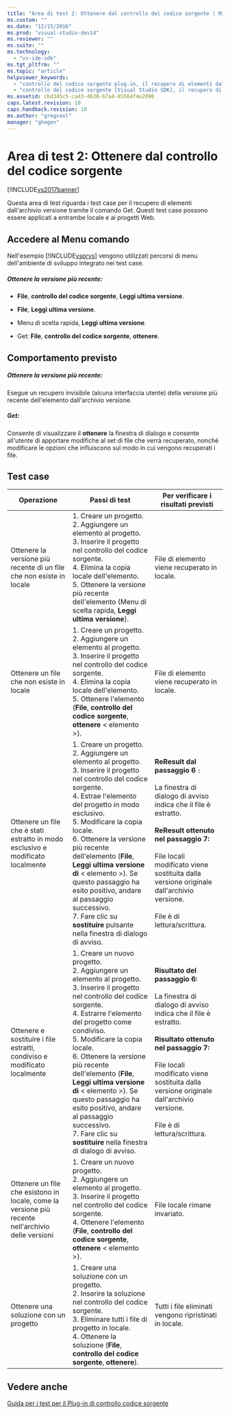```yaml
---
title: "Area di test 2: Ottenere dal controllo del codice sorgente | Microsoft Docs"
ms.custom: ""
ms.date: "12/15/2016"
ms.prod: "visual-studio-dev14"
ms.reviewer: ""
ms.suite: ""
ms.technology: 
  - "vs-ide-sdk"
ms.tgt_pltfrm: ""
ms.topic: "article"
helpviewer_keywords: 
  - "controllo del codice sorgente plug-in, il recupero di elementi dal controllo del codice sorgente"
  - "controllo del codice sorgente [Visual Studio SDK], il recupero di elementi da"
ms.assetid: cbd345c5-ca43-4630-b7a4-85564f4e2090
caps.latest.revision: 18
caps.handback.revision: 18
ms.author: "gregvanl"
manager: "ghogen"
---
```

# Area di test 2: Ottenere dal controllo del codice sorgente
[!INCLUDE[vs2017banner](../../code-quality/includes/vs2017banner.md)]

Questa area di test riguarda i test case per il recupero di elementi dall'archivio versione tramite il comando Get. Questi test case possono essere applicati a entrambe locale e ai progetti Web.  
  
## Accedere al Menu comando  
 Nell'esempio [!INCLUDE[vsprvs](../../code-quality/includes/vsprvs_md.md)] vengono utilizzati percorsi di menu dell'ambiente di sviluppo integrato nei test case.  
  
##### Ottenere la versione più recente:  
  
-   **File**, **controllo del codice sorgente**, **Leggi ultima versione**.  
  
-   **File**, **Leggi ultima versione**.  
  
-   Menu di scelta rapida, **Leggi ultima versione**.  
  
-   Get: **File**, **controllo del codice sorgente**, **ottenere**.  
  
## Comportamento previsto  
  
##### Ottenere la versione più recente:  
 Esegue un recupero invisibile \(alcuna interfaccia utente\) della versione più recente dell'elemento dall'archivio versione.  
  
##### Get:  
 Consente di visualizzare il **ottenere** la finestra di dialogo e consente all'utente di apportare modifiche al set di file che verrà recuperato, nonché modificare le opzioni che influiscono sul modo in cui vengono recuperati i file.  
  
## Test case  
  
|Operazione|Passi di test|Per verificare i risultati previsti|  
|----------------|-------------------|-----------------------------------------|  
|Ottenere la versione più recente di un file che non esiste in locale|1.  Creare un progetto.<br />2.  Aggiungere un elemento al progetto.<br />3.  Inserire il progetto nel controllo del codice sorgente.<br />4.  Elimina la copia locale dell'elemento.<br />5.  Ottenere la versione più recente dell'elemento \(Menu di scelta rapida, **Leggi ultima versione**\).|File di elemento viene recuperato in locale.|  
|Ottenere un file che non esiste in locale|1.  Creare un progetto.<br />2.  Aggiungere un elemento al progetto.<br />3.  Inserire il progetto nel controllo del codice sorgente.<br />4.  Elimina la copia locale dell'elemento.<br />5.  Ottenere l'elemento \(**File**, **controllo del codice sorgente**, **ottenere** \< elemento \>\).|File di elemento viene recuperato in locale.|  
|Ottenere un file che è stati estratto in modo esclusivo e modificato localmente|1.  Creare un progetto.<br />2.  Aggiungere un elemento al progetto.<br />3.  Inserire il progetto nel controllo del codice sorgente.<br />4.  Estrae l'elemento del progetto in modo esclusivo.<br />5.  Modificare la copia locale.<br />6.  Ottenere la versione più recente dell'elemento \(**File**, **Leggi ultima versione di** \< elemento \>\). Se questo passaggio ha esito positivo, andare al passaggio successivo.<br />7.  Fare clic su **sostituire** pulsante nella finestra di dialogo di avviso.|**ReResult dal passaggio 6** `:`<br /><br /> La finestra di dialogo di avviso indica che il file è estratto.<br /><br /> **ReResult ottenuto nel passaggio 7:**<br /><br /> File locali modificato viene sostituita dalla versione originale dall'archivio versione.<br /><br /> File è di lettura\/scrittura.|  
|Ottenere e sostituire i file estratti, condiviso e modificato localmente|1.  Creare un nuovo progetto.<br />2.  Aggiungere un elemento al progetto.<br />3.  Inserire il progetto nel controllo del codice sorgente.<br />4.  Estrarre l'elemento del progetto come condiviso.<br />5.  Modificare la copia locale.<br />6.  Ottenere la versione più recente dell'elemento \(**File**, **Leggi ultima versione di** \< elemento \>\). Se questo passaggio ha esito positivo, andare al passaggio successivo.<br />7.  Fare clic su **sostituire** nella finestra di dialogo di avviso.|**Risultato del passaggio 6:**<br /><br /> La finestra di dialogo di avviso indica che il file è estratto.<br /><br /> **Risultato ottenuto nel passaggio 7:**<br /><br /> File locali modificato viene sostituita dalla versione originale dall'archivio versione.<br /><br /> File è di lettura\/scrittura.|  
|Ottenere un file che esistono in locale, come la versione più recente nell'archivio delle versioni|1.  Creare un nuovo progetto.<br />2.  Aggiungere un elemento al progetto.<br />3.  Inserire il progetto nel controllo del codice sorgente.<br />4.  Ottenere l'elemento \(**File**, **controllo del codice sorgente**, **ottenere** \< elemento \>\).|File locale rimane invariato.|  
|Ottenere una soluzione con un progetto|1.  Creare una soluzione con un progetto.<br />2.  Inserire la soluzione nel controllo del codice sorgente.<br />3.  Eliminare tutti i file di progetto in locale.<br />4.  Ottenere la soluzione \(**File**, **controllo del codice sorgente**, **ottenere**\).|Tutti i file eliminati vengono ripristinati in locale.|  
  
## Vedere anche  
 [Guida per i test per il Plug\-in di controllo codice sorgente](../../extensibility/internals/test-guide-for-source-control-plug-ins.md)